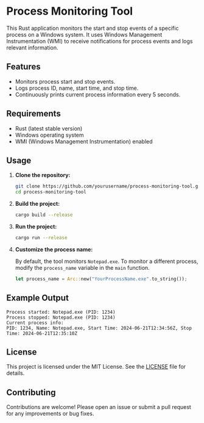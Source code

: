 # Process Monitoring Tool

This Rust application monitors the start and stop events of a specific process on a Windows system. It uses Windows Management Instrumentation (WMI) to receive notifications for process events and logs relevant information.

## Features

- Monitors process start and stop events.
- Logs process ID, name, start time, and stop time.
- Continuously prints current process information every 5 seconds.

## Requirements

- Rust (latest stable version)
- Windows operating system
- WMI (Windows Management Instrumentation) enabled

## Usage

1. **Clone the repository:**

   ```bash
   git clone https://github.com/yourusername/process-monitoring-tool.git
   cd process-monitoring-tool
   ```

2. **Build the project:**

   ```bash
   cargo build --release
   ```

3. **Run the project:**

   ```bash
   cargo run --release
   ```

4. **Customize the process name:**

   By default, the tool monitors `Notepad.exe`. To monitor a different process, modify the `process_name` variable in the `main` function.

   ```rust
   let process_name = Arc::new("YourProcessName.exe".to_string());
   ```

## Example Output

```shell
Process started: Notepad.exe (PID: 1234)
Process stopped: Notepad.exe (PID: 1234)
Current process info:
PID: 1234, Name: Notepad.exe, Start Time: 2024-06-21T12:34:56Z, Stop Time: 2024-06-21T12:35:10Z
```

## License

This project is licensed under the MIT License. See the [LICENSE](LICENSE) file for details.

## Contributing

Contributions are welcome! Please open an issue or submit a pull request for any improvements or bug fixes.
